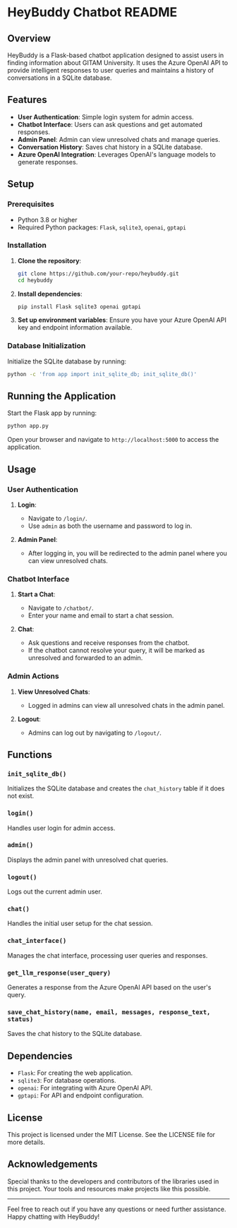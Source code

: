 # HeyBuddy Chatbot README

## Overview

HeyBuddy is a Flask-based chatbot application designed to assist users in finding information about GITAM University. It uses the Azure OpenAI API to provide intelligent responses to user queries and maintains a history of conversations in a SQLite database.

## Features

- **User Authentication**: Simple login system for admin access.
- **Chatbot Interface**: Users can ask questions and get automated responses.
- **Admin Panel**: Admin can view unresolved chats and manage queries.
- **Conversation History**: Saves chat history in a SQLite database.
- **Azure OpenAI Integration**: Leverages OpenAI's language models to generate responses.

## Setup

### Prerequisites

- Python 3.8 or higher
- Required Python packages: `Flask`, `sqlite3`, `openai`, `gptapi`

### Installation

1. **Clone the repository**:
   ```sh
   git clone https://github.com/your-repo/heybuddy.git
   cd heybuddy
   ```

2. **Install dependencies**:
   ```sh
   pip install Flask sqlite3 openai gptapi
   ```

3. **Set up environment variables**:
   Ensure you have your Azure OpenAI API key and endpoint information available.

### Database Initialization

Initialize the SQLite database by running:
```sh
python -c 'from app import init_sqlite_db; init_sqlite_db()'
```

## Running the Application

Start the Flask app by running:
```sh
python app.py
```

Open your browser and navigate to `http://localhost:5000` to access the application.

## Usage

### User Authentication

1. **Login**:
   - Navigate to `/login/`.
   - Use `admin` as both the username and password to log in.

2. **Admin Panel**:
   - After logging in, you will be redirected to the admin panel where you can view unresolved chats.

### Chatbot Interface

1. **Start a Chat**:
   - Navigate to `/chatbot/`.
   - Enter your name and email to start a chat session.

2. **Chat**:
   - Ask questions and receive responses from the chatbot.
   - If the chatbot cannot resolve your query, it will be marked as unresolved and forwarded to an admin.

### Admin Actions

1. **View Unresolved Chats**:
   - Logged in admins can view all unresolved chats in the admin panel.

2. **Logout**:
   - Admins can log out by navigating to `/logout/`.

## Functions

### `init_sqlite_db()`
Initializes the SQLite database and creates the `chat_history` table if it does not exist.

### `login()`
Handles user login for admin access.

### `admin()`
Displays the admin panel with unresolved chat queries.

### `logout()`
Logs out the current admin user.

### `chat()`
Handles the initial user setup for the chat session.

### `chat_interface()`
Manages the chat interface, processing user queries and responses.

### `get_llm_response(user_query)`
Generates a response from the Azure OpenAI API based on the user's query.

### `save_chat_history(name, email, messages, response_text, status)`
Saves the chat history to the SQLite database.

## Dependencies

- `Flask`: For creating the web application.
- `sqlite3`: For database operations.
- `openai`: For integrating with Azure OpenAI API.
- `gptapi`: For API and endpoint configuration.

## License

This project is licensed under the MIT License. See the LICENSE file for more details.

## Acknowledgements

Special thanks to the developers and contributors of the libraries used in this project. Your tools and resources make projects like this possible.

---

Feel free to reach out if you have any questions or need further assistance. Happy chatting with HeyBuddy!
